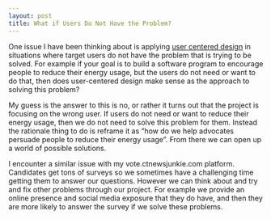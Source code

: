 ```yaml
---
layout: post
title: What if Users Do Not Have the Problem?
---
```

One issue I have been thinking about is applying [user centered design](https://en.wikipedia.org/wiki/User-centered_design) in situations where target users do not have the problem that is trying to be solved. For example if your goal is to build a software program to encourage people to reduce their energy usage, but the users do not need or want to do that, then does user-centered design make sense as the approach to solving this problem?

My guess is the answer to this is no, or rather it turns out that the project is focusing on the wrong user. If users do not need or want to reduce their energy usage, then we do not need to solve this problem for them. Instead the rationale thing to do is reframe it as “how do we help advocates persuade people to reduce their energy usage”. From there we can open up a world of possible solutions.

I encounter a similar issue with my vote.ctnewsjunkie.com platform. Candidates get tons of surveys so we sometimes have a challenging time getting them to answer our questions. However we can think about and try and fix other problems through our project. For example we provide an online presence and social media exposure that they do have, and then they are more likely to answer the survey if we solve these problems.

